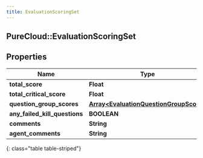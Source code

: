 ```yaml
---
title: EvaluationScoringSet
---
```

## PureCloud::EvaluationScoringSet

## Properties

|Name | Type | Description | Notes|
|------------ | ------------- | ------------- | -------------|
| **total_score** | **Float** |  | [optional] |
| **total_critical_score** | **Float** |  | [optional] |
| **question_group_scores** | [**Array&lt;EvaluationQuestionGroupScore&gt;**](EvaluationQuestionGroupScore.html) |  | [optional] |
| **any_failed_kill_questions** | **BOOLEAN** |  | [optional] |
| **comments** | **String** |  | [optional] |
| **agent_comments** | **String** |  | [optional] |
{: class="table table-striped"}


